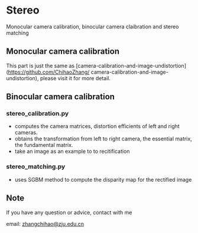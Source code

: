 # Stereo
Monocular camera calibration, binocular camera claibration and stereo matching

## Monocular camera calibration

This part is just the same as [camera-calibration-and-image-undistortion](https://github.com/ChihaoZhang/
camera-calibration-and-image-undistortion), please visit it for more detail.

## Binocular camera calibration

### stereo_calibration.py
- computes the camera matrices, distortion efficients of left and right cameras.
- obtains the transformation from left to right camera, the essential matrix, the fundamental matrix.
- take an image as an example to to recitification

### stereo_matching.py
- uses SGBM method to compute the disparity map for the rectified image

## Note
If you have any question or advice, contact with me

email: zhangchihao@zju.edu.cn
